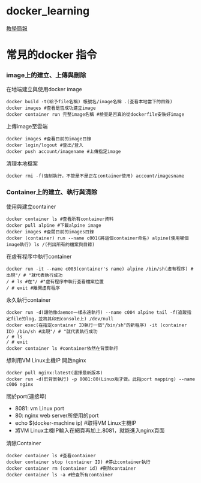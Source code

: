 # docker_learning
[教學簡報](https://www.canva.com/design/DAFDEWeuvlg/g-t9sqDc-06a6h5def2UVg/edit?utm_content=DAFDEWeuvlg&utm_campaign=designshare&utm_medium=link2&utm_source=sharebutton)


# 常見的docker 指令
### image上的建立、上傳與刪除

在地端建立與使用docker image
```
docker build -t(給予file名稱) 帳號名/image名稱 .(查看本地當下的目錄)
docker images #查看是否成功建立image
docker container run 完整image名稱 #檢查是否真的從dockerfile安裝好image
```
上傳image至雲端
```
docker images #查看目前的image目錄
docker login/logout #登出/登入
docker push account/imagename #上傳指定image
```
清理本地檔案
```
docker rmi -f(強制執行，不管是不是正在container使用) account/imagesname
```


### Container上的建立、執行與清除

使用與建立container
```
docker container ls #查看所有container資料
docker pull alpine #下載alpine image
docker images #查閱目前的images目錄
docker (container) run --name c001(將這個container命名) alpine(使用哪個image執行) ls /(列出所有的檔案與目錄)
```
在虛有程序中執行container
```
docker run -it --name c003(container's name) alpine /bin/sh(虛有程序) #出現"/ # "就代表執行成功
/ # ls #在"/ #"虛有程序中執行查看檔案位置
/ # exit #離開虛有程序
```
永久執行container
```
docker run -d(讓他像daemon一樣永遠執行) --name c004 alpine tail -f(追蹤指定file的log，並將其印到console上) /dev/null
docker exec(在指定container ID執行一個"/bin/sh"的新程序) -it (container ID) /bin/sh #出現"/ # "就代表執行成功
/ # ls
/ # exit
docker container ls #container依然在背景執行
```
想利用VM Linux主機IP 開啟nginx
```
docker pull nginx:latest(選擇最新版本)
docker run -d(於背景執行) -p 8081:80(Linux版才做。此指port mapping) --name c006 nginx
```
關於port(連接埠)
- 8081: vm Linux port
- 80:  nginx web server所使用的port
- echo $(docker-machine ip) #取得VM Linux主機IP
- 將VM Linux主機IP輸入在網頁再加上.8081，就能進入nginx頁面

清除Container
```
docker container ls #查看container
docker container stop (container ID) #停止container執行
docker container rm (container id) #刪除container
docker container ls -a #檢查所有container 
```
